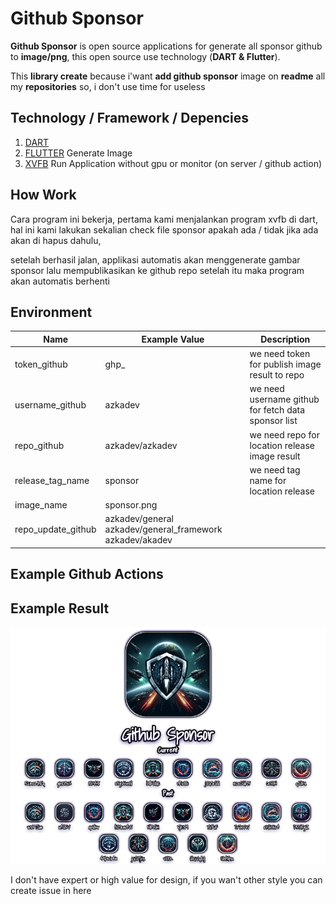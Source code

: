 # Github Sponsor
 
**Github Sponsor** is open source applications for generate all sponsor github to **image/png**, this open source use technology (**DART & Flutter**).

This **library create** because i'want **add github sponsor** image on **readme** all my **repositories** so, i don't use time for useless

## Technology / Framework / Depencies

1. [DART]()
2. [FLUTTER]() Generate Image
3. [XVFB]() Run Application without gpu or monitor (on server / github action)

## How Work

Cara program ini bekerja, pertama kami menjalankan program xvfb di dart, hal ini kami lakukan sekalian check file sponsor apakah ada / tidak jika ada akan di hapus dahulu, 

setelah berhasil jalan, applikasi automatis akan menggenerate gambar sponsor lalu mempublikasikan ke github repo setelah itu maka program akan automatis berhenti

## Environment

| Name               | Example Value                                            | Description                                         |
|--------------------|----------------------------------------------------------|-----------------------------------------------------|
| token_github       | ghp_                                                     | we need token for publish image result to repo      |
| username_github    | azkadev                                                  | we need username github for fetch data sponsor list |
| repo_github        | azkadev/azkadev                                          | we need repo for location release image result      |
| release_tag_name   | sponsor                                                  | we need tag name for location release               |
| image_name         | sponsor.png                                              |                                                     |
| repo_update_github | azkadev/general azkadev/general_framework azkadev/akadev |                                                     |
## Example Github Actions

## Example Result

![](.github/sponsor.png)

I don't have expert or high value for design, if you wan't other style you can create issue in here 
